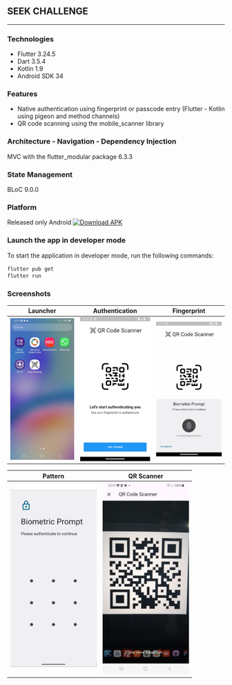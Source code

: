 ## SEEK CHALLENGE

---

### Technologies

- Flutter 3.24.5
- Dart 3.5.4
- Kotlin 1.9
- Android SDK 34

### Features

- Native authentication using fingerprint or passcode entry (Flutter - Kotlin using pigeon and method channels)
- QR code scanning using the mobile_scanner library

### Architecture - Navigation - Dependency Injection

MVC with the flutter_modular package 6.3.3

### State Management

BLoC 9.0.0

### Platform

Released only Android
[![Download APK](https://img.shields.io/badge/Download-APK-green.svg?style=for-the-badge&logo=android)](https://github.com/rofviv/seek_challenge/raw/refs/heads/master/app-release.apk)

### Launch the app in developer mode

To start the application in developer mode, run the following commands:

```sh
flutter pub get
flutter run
```

### Screenshots

| Launcher                                                                                                               | Authentication                                                                                                            | Fingerprint                                                                                                         |
| ---------------------------------------------------------------------------------------------------------------------- | ------------------------------------------------------------------------------------------------------------------------- | ------------------------------------------------------------------------------------------------------------------- |
| <img src="https://github.com/rofviv/seek_challenge/blob/master/assets/screenshots/launcher.jpeg?raw=true" width="200"> | <img src="https://github.com/rofviv/seek_challenge/blob/master/assets/screenshots/authenticate.png?raw=true" width="200"> | <img src="https://github.com/rofviv/seek_challenge/blob/master/assets/screenshots/finger.png?raw=true" width="200"> |

| Pattern                                                                                                             | QR Scanner                                                                                                            |
| ------------------------------------------------------------------------------------------------------------------- | --------------------------------------------------------------------------------------------------------------------- |
| <img src="https://github.com/rofviv/seek_challenge/blob/master/assets/screenshots/patron.png?raw=true" width="200"> | <img src="https://github.com/rofviv/seek_challenge/blob/master/assets/screenshots/qr-scan.jpeg?raw=true" width="200"> |
